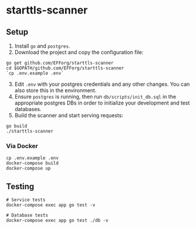 # starttls-scanner

## Setup
1. Install `go` and `postgres`.
2. Download the project and copy the configuration file:
```
go get github.com/EFForg/starttls-scanner
cd $GOPATH/github.com/EFForg/starttls-scanner
`cp .env.example .env`
```
3. Edit `.env` with your postgres credentials and any other changes. You can also store this in the environment.
4. Ensure `postgres` is running, then run `db/scripts/init_db.sql` in the appropriate postgres DBs in order to initialize your development and test databases.
5. Build the scanner and start serving requests:
```
go build
./starttls-scanner
```

### Via Docker
```
cp .env.example .env
docker-compose build
docker-compose up
```

## Testing
```
# Service tests
docker-compose exec app go test -v

# Database tests
docker-compose exec app go test ./db -v
```

